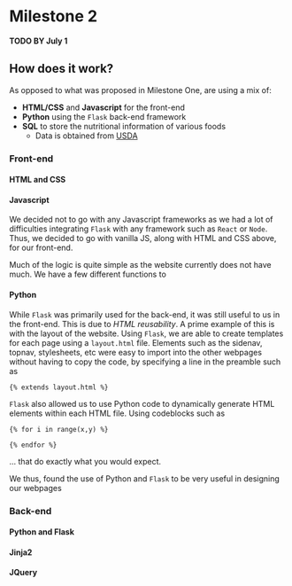 
# Milestone 2

**TODO BY July 1**

## How does it work?
As opposed to what was proposed in Milestone One, are using a mix of:

* **HTML/CSS** and **Javascript** for the front-end
* **Python** using the `Flask` back-end framework
* **SQL** to store the nutritional information of various foods
  * Data is obtained from [USDA]()

### Front-end

#### HTML and CSS

#### Javascript

We decided not to go with any Javascript frameworks as we had a lot of
difficulties integrating `Flask` with any framework such as `React` or `Node`.
Thus, we decided to go with vanilla JS, along with HTML and CSS above,
for our front-end.

Much of the logic is quite simple as the website currently does not have much.
We have a few different functions to 

#### Python

While `Flask` was primarily used for the back-end, it was still useful to us
in the front-end. This is due to *HTML reusability*. A prime example
of this is with the layout of the website. Using `Flask`, we are able to
create templates for each page using a `layout.html` file. Elements such
as the sidenav, topnav, stylesheets, etc were easy to import into the
other webpages without having to copy the code, by specifying a line in the
preamble such as

```text
{% extends layout.html %}
```

`Flask` also allowed us to use Python code to dynamically generate HTML
elements within each HTML file. Using codeblocks such as

```text
{% for i in range(x,y) %}

{% endfor %}
```
... that do exactly what you would expect.

We thus, found the use of Python and `Flask` to be very useful in designing
our webpages

### Back-end

#### Python and Flask

#### Jinja2

#### JQuery
